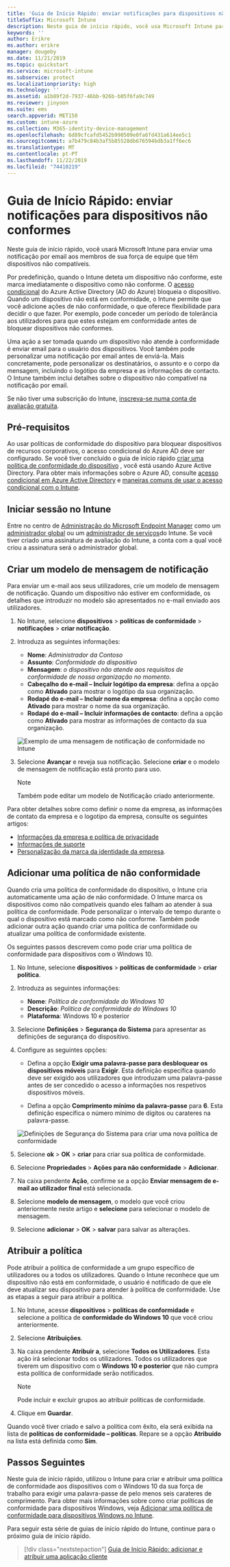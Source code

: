 ```yaml
---
title: 'Guia de Início Rápido: enviar notificações para dispositivos não conformes'
titleSuffix: Microsoft Intune
description: Neste guia de início rápido, você usa Microsoft Intune para enviar notificações por email para dispositivos não compatíveis.
keywords: ''
author: Erikre
ms.author: erikre
manager: dougeby
ms.date: 11/21/2019
ms.topic: quickstart
ms.service: microsoft-intune
ms.subservice: protect
ms.localizationpriority: high
ms.technology: ''
ms.assetid: a1b89f2d-7937-46bb-926b-b05f6fa9c749
ms.reviewer: jinyoon
ms.suite: ems
search.appverid: MET150
ms.custom: intune-azure
ms.collection: M365-identity-device-management
ms.openlocfilehash: 6d89cfcafd5452b990509e0fa6fd431a614ee5c1
ms.sourcegitcommit: a7b479c84b3af5b85528db676594bdb3a1ff6ec6
ms.translationtype: MT
ms.contentlocale: pt-PT
ms.lasthandoff: 11/22/2019
ms.locfileid: "74410219"
---
```

# <a name="quickstart-send-notifications-to-noncompliant-devices"></a>Guia de Início Rápido: enviar notificações para dispositivos não conformes

Neste guia de início rápido, você usará Microsoft Intune para enviar uma notificação por email aos membros de sua força de equipe que têm dispositivos não compatíveis.

Por predefinição, quando o Intune deteta um dispositivo não conforme, este marca imediatamente o dispositivo como não conforme. O [acesso condicional](https://docs.microsoft.com/azure/active-directory/active-directory-conditional-access-azure-portal) do Azure Active Directory (AD do Azure) bloqueia o dispositivo. Quando um dispositivo não está em conformidade, o Intune permite que você adicione ações de não conformidade, o que oferece flexibilidade para decidir o que fazer. Por exemplo, pode conceder um período de tolerância aos utilizadores para que estes estejam em conformidade antes de bloquear dispositivos não conformes.

Uma ação a ser tomada quando um dispositivo não atende à conformidade é enviar email para o usuário dos dispositivos. Você também pode personalizar uma notificação por email antes de enviá-la. Mais concretamente, pode personalizar os destinatários, o assunto e o corpo da mensagem, incluindo o logótipo da empresa e as informações de contacto. O Intune também inclui detalhes sobre o dispositivo não compatível na notificação por email.

Se não tiver uma subscrição do Intune, [inscreva-se numa conta de avaliação gratuita](../fundamentals/free-trial-sign-up.md).

## <a name="prerequisites"></a>Pré-requisitos

Ao usar políticas de conformidade do dispositivo para bloquear dispositivos de recursos corporativos, o acesso condicional do Azure AD deve ser configurado. Se você tiver concluído o guia de início rápido [criar uma política de conformidade do dispositivo](quickstart-set-password-length-android.md) , você está usando Azure Active Directory. Para obter mais informações sobre o Azure AD, consulte [acesso condicional em Azure Active Directory](https://docs.microsoft.com/azure/active-directory/active-directory-conditional-access-azure-portal) e [maneiras comuns de usar o acesso condicional com o Intune](../protect/conditional-access-intune-common-ways-use.md).

## <a name="sign-in-to-intune"></a>Iniciar sessão no Intune

Entre no centro de [Administração do Microsoft Endpoint Manager](https://go.microsoft.com/fwlink/?linkid=2109431) como um [administrador global](../fundamentals/users-add.md#types-of-administrators) ou um [administrador de serviços](../fundamentals/users-add.md#types-of-administrators)do Intune. Se você tiver criado uma assinatura de avaliação do Intune, a conta com a qual você criou a assinatura será o administrador global.

## <a name="create-a-notification-message-template"></a>Criar um modelo de mensagem de notificação

Para enviar um e-mail aos seus utilizadores, crie um modelo de mensagem de notificação. Quando um dispositivo não estiver em conformidade, os detalhes que introduzir no modelo são apresentados no e-mail enviado aos utilizadores.

1. No Intune, selecione **dispositivos** > **políticas de conformidade** > **notificações** > **criar notificação**.
2. Introduza as seguintes informações:

   - **Nome**: *Administrador da Contoso*
   - **Assunto**: *Conformidade do dispositivo*
   - **Mensagem**: *o dispositivo não atende aos requisitos de conformidade de nossa organização no momento.*
   - **Cabeçalho do e-mail – Incluir logótipo da empresa**: defina a opção como **Ativado** para mostrar o logótipo da sua organização.
   - **Rodapé do e-mail – Incluir nome da empresa**: defina a opção como **Ativado** para mostrar o nome da sua organização.
   - **Rodapé do e-mail – Incluir informações de contacto**: defina a opção como **Ativado** para mostrar as informações de contacto da sua organização.

   ![Exemplo de uma mensagem de notificação de conformidade no Intune](./media/quickstart-send-notification/quickstart-send-notification-01.png)

3. Selecione **Avançar** e reveja sua notificação. Selecione **criar** e o modelo de mensagem de notificação está pronto para uso.

   > [!NOTE]
   > Também pode editar um modelo de Notificação criado anteriormente.

Para obter detalhes sobre como definir o nome da empresa, as informações de contato da empresa e o logotipo da empresa, consulte os seguintes artigos:

- [Informações da empresa e política de privacidade](../apps/company-portal-app.md#company-information-and-privacy-statement)
- [Informações de suporte](../apps/company-portal-app.md#support-information)
- [Personalização da marca da identidade da empresa](../apps/company-portal-app.md#company-identity-branding-customization).

## <a name="add-a-noncompliance-policy"></a>Adicionar uma política de não conformidade

Quando cria uma política de conformidade do dispositivo, o Intune cria automaticamente uma ação de não conformidade. O Intune marca os dispositivos como não compatíveis quando eles falham ao atender à sua política de conformidade. Pode personalizar o intervalo de tempo durante o qual o dispositivo está marcado como não conforme. Também pode adicionar outra ação quando criar uma política de conformidade ou atualizar uma política de conformidade existente.

Os seguintes passos descrevem como pode criar uma política de conformidade para dispositivos com o Windows 10.

1. No Intune, selecione **dispositivos** > **políticas de conformidade** > **criar política**.

2. Introduza as seguintes informações:

   - **Nome**: *Política de conformidade do Windows 10*
   - **Descrição**: *Política de conformidade do Windows 10*
   - **Plataforma**: Windows 10 e posterior

3. Selecione **Definições** > **Segurança do Sistema** para apresentar as definições de segurança do dispositivo.

4. Configure as seguintes opções:

   - Defina a opção **Exigir uma palavra-passe para desbloquear os dispositivos móveis** para **Exigir**. Esta definição especifica quando deve ser exigido aos utilizadores que introduzam uma palavra-passe antes de ser concedido o acesso a informações nos respetivos dispositivos móveis.

   - Defina a opção **Comprimento mínimo da palavra-passe** para **6**. Esta definição especifica o número mínimo de dígitos ou carateres na palavra-passe.

   ![Definições de Segurança do Sistema para criar uma nova política de conformidade](./media/quickstart-send-notification/system-security-settings-01.png)

5. Selecione **ok** > **OK** > **criar** para criar sua política de conformidade.

6. Selecione **Propriedades** > **Ações para não conformidade** > **Adicionar**.

7. Na caixa pendente **Ação**, confirme se a opção **Enviar mensagem de e-mail ao utilizador final** está selecionada.

8. Selecione **modelo de mensagem**, o modelo que você criou anteriormente neste artigo e **selecione** para selecionar o modelo de mensagem.

9. Selecione **adicionar** > **OK** > **salvar** para salvar as alterações.

## <a name="assign-the-policy"></a>Atribuir a política

Pode atribuir a política de conformidade a um grupo específico de utilizadores ou a todos os utilizadores. Quando o Intune reconhece que um dispositivo não está em conformidade, o usuário é notificado de que ele deve atualizar seu dispositivo para atender à política de conformidade. Use as etapas a seguir para atribuir a política.

1. No Intune, acesse **dispositivos** > **políticas de conformidade** e selecione a política de **conformidade do Windows 10** que você criou anteriormente.

2. Selecione **Atribuições**.

3. Na caixa pendente **Atribuir a**, selecione **Todos os Utilizadores**. Esta ação irá selecionar todos os utilizadores. Todos os utilizadores que tiverem um dispositivo com o **Windows 10 e posterior** que não cumpra esta política de conformidade serão notificados.

    > [!NOTE]
    > Pode incluir e excluir grupos ao atribuir políticas de conformidade.

4. Clique em **Guardar**.

Quando você tiver criado e salvo a política com êxito, ela será exibida na lista de **políticas de conformidade – políticas**. Repare se a opção **Atribuído** na lista está definida como **Sim**.

## <a name="next-steps"></a>Passos Seguintes

Neste guia de início rápido, utilizou o Intune para criar e atribuir uma política de conformidade aos dispositivos com o Windows 10 da sua força de trabalho para exigir uma palavra-passe de pelo menos seis carateres de comprimento. Para obter mais informações sobre como criar políticas de conformidade para dispositivos Windows, veja [Adicionar uma política de conformidade para dispositivos Windows no Intune](compliance-policy-create-windows.md).

Para seguir esta série de guias de início rápido do Intune, continue para o próximo guia de início rápido.

> [!div class="nextstepaction"]
> [Guia de Início Rápido: adicionar e atribuir uma aplicação cliente](../apps/quickstart-add-assign-app.md)
